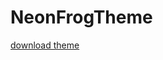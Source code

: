 # NeonFrogTheme
[download theme](https://drive.google.com/open?id=157cTnBgYmNlPb9QIJcFXVXwxugpycIFW)

